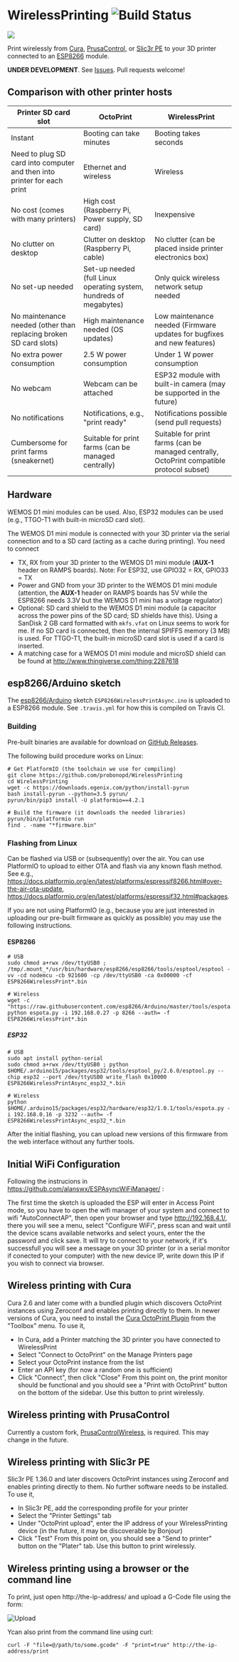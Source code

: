 # WirelessPrinting ![[Build Status](https://github.com/probonopd/WirelessPrinting/actions/workflows/platformio.yml)](https://github.com/probonopd/WirelessPrinting/actions/workflows/platformio.yml/badge.svg)

![](https://user-images.githubusercontent.com/2480569/53683404-5b21ab80-3cf8-11e9-8a6e-647df742612b.jpg)

Print wirelessly from [Cura](https://ultimaker.com/en/products/cura-software), [PrusaControl](http://prusacontrol.org/), or [Slic3r PE](https://github.com/prusa3d/Slic3r/releases) to your 3D printer connected to an [ESP8266](https://espressif.com/en/products/hardware/esp8266ex/overview) module.

__UNDER DEVELOPMENT__. See [Issues](https://github.com/probonopd/WirelessPrinting/issues). Pull requests welcome! 

## Comparison with other printer hosts

| Printer SD card slot | OctoPrint | WirelessPrint |
| --- | --- | --- |
| Instant | Booting can take minutes | Booting takes seconds |
| Need to plug SD card into computer and then into printer for each print | Ethernet and wireless | Wireless |
| No cost (comes with many printers) | High cost (Raspberry Pi, Power supply, SD card) | Inexpensive | 
| No clutter on desktop | Clutter on desktop (Raspberry Pi, cable) | No clutter (can be placed inside printer electronics box) |
| No set-up needed | Set-up needed (full Linux operating system, hundreds of megabytes) | Only quick wireless network setup needed | 
| No maintenance needed (other than replacing broken SD card slots) | High maintenance needed (OS updates) | Low maintenance needed (Firmware updates for bugfixes and new features) |
| No extra power consumption | 2.5 W power consumption | Under 1 W power consumption |
| No webcam | Webcam can be attached | ESP32 module with built-in camera (may be supported in the future) |
| No notifications | Notifications, e.g., "print ready" | Notifications possible (send pull requests) |
| Cumbersome for print farms (sneakernet) | Suitable for print farms (can be managed centrally) | Suitable for print farms (can be managed centrally, OctoPrint compatible protocol subset) |

## Hardware

WEMOS D1 mini modules can be used. Also, ESP32 modules can be used (e.g., TTGO-T1 with built-in microSD card slot).

The WEMOS D1 mini module is connected with your 3D printer via the serial connection and to a SD card (acting as a cache during printing). You need to connect
* TX, RX from your 3D printer to the WEMOS D1 mini module (__AUX-1__ header on RAMPS boards). Note: For ESP32, use GPIO32 = RX, GPIO33 = TX
* Power and GND from your 3D printer to the WEMOS D1 mini module (attention, the __AUX-1__ header on RAMPS boards has 5V while the ESP8266 needs 3.3V but the WEMOS D1 mini has a voltage regulator)
* Optional: SD card shield to the WEMOS D1 mini module (a capacitor across the power pins of the SD card; SD shields have this). Using a SanDisk 2 GB card formatted with `mkfs.vfat` on Linux seems to work for me. If no SD card is connected, then the internal SPIFFS memory (3 MB) is used. For TTGO-T1, the built-in microSD card slot is used if a card is inserted.
* A matching case for a WEMOS D1 mini module and microSD shield can be found at http://www.thingiverse.com/thing:2287618

## esp8266/Arduino sketch

The [esp8266/Arduino](https://github.com/esp8266/Arduino) sketch `ESP8266WirelessPrintAsync.ino` is uploaded to a ESP8266 module. See `.travis.yml` for how this is compiled on Travis CI.

### Building

Pre-built binaries are available for download on [GitHub Releases](https://github.com/probonopd/WirelessPrinting/releases).

The following build procedure works on Linux:

```
# Get PlatformIO (the toolchain we use for compiling)
git clone https://github.com/probonopd/WirelessPrinting
cd WirelessPrinting
wget -c https://downloads.egenix.com/python/install-pyrun
bash install-pyrun --python=3.5 pyrun/
pyrun/bin/pip3 install -U platformio==4.2.1

# Build the firmware (it downloads the needed libraries)
pyrun/bin/platformio run
find . -name "*firmware.bin"
```

### Flashing from Linux

Can be flashed via USB or (subsequently) over the air. You can use PlatformIO to upload to either OTA and flash via any known flash method. See e.g., https://docs.platformio.org/en/latest/platforms/espressif8266.html#over-the-air-ota-update, https://docs.platformio.org/en/latest/platforms/espressif32.html#packages.

If you are not using PlatformIO (e.g., because you are just interested in uploading our pre-built firmware as quickly as possible) you may use the following instructions.

#### ESP8266

```
# USB
sudo chmod a+rwx /dev/ttyUSB0 ; /tmp/.mount_*/usr/bin/hardware/esp8266/esp8266/tools/esptool/esptool -vv -cd nodemcu -cb 921600 -cp /dev/ttyUSB0 -ca 0x00000 -cf ESP8266WirelessPrint*.bin

# Wireless
wget -c "https://raw.githubusercontent.com/esp8266/Arduino/master/tools/espota.py"
python espota.py -i 192.168.0.27 -p 8266 --auth= -f ESP8266WirelessPrint*.bin
```

##### ESP32

```
# USB
sudo apt install python-serial
sudo chmod a+rwx /dev/ttyUSB0 ; python $HOME/.arduino15/packages/esp32/tools/esptool_py/2.6.0/esptool.py --chip esp32 --port /dev/ttyUSB0 write_flash 0x10000 ESP8266WirelessPrintAsync_esp32_*.bin

# Wireless
python $HOME/.arduino15/packages/esp32/hardware/esp32/1.0.1/tools/espota.py -i 192.168.0.16 -p 3232 --auth= -f ESP8266WirelessPrintAsync_esp32_*.bin
```

After the initial flashing, you can upload new versions of this firmware from the web interface without any further tools.

## Initial WiFi Configuration
Following the instrucions in https://github.com/alanswx/ESPAsyncWiFiManager/ : 

The first time the sketch is uploaded the ESP will enter in Access Point mode, so you have to open the wifi manager of your system and connect to wifi "AutoConnectAP", then open your browser and type http://192.168.4.1/, there you will see a menu, select "Configure WiFi", press scan and wait until the device scans available networks and select yours, enter the the password and click save. It will try to connect to your network, if it's successfull you will see a message on your 3D printer (or in a serial monitor if conected to your computer) with the new device IP, write down this IP if you wish to connect via browser. 

## Wireless printing with Cura

Cura 2.6 and later come with a bundled plugin which discovers OctoPrint instances using Zeroconf and enables printing directly to them. In newer versions of Cura, you need to install the [Cura OctoPrint Plugin](https://github.com/fieldOfView/Cura-OctoPrintPlugin) from the "Toolbox" menu. To use it,
- In Cura, add a Printer matching the 3D printer you have connected to WirelessPrint
- Select "Connect to OctoPrint" on the Manage Printers page
- Select your OctoPrint instance from the list
- Enter an API key (for now a random one is sufficient)
- Click "Connect", then click "Close"
From this point on, the print monitor should be functional and you should see a "Print with OctoPrint" button on the bottom of the sidebar. Use this button to print wirelessly.

## Wireless printing with PrusaControl

Currently a custom fork, [PrusaControlWireless](https://github.com/probonopd/PrusaControl/tree/WirelessPrinting), is required. This may change in the future.

## Wireless printing with Slic3r PE

Slic3r PE 1.36.0 and later discovers OctoPrint instances using Zeroconf and enables printing directly to them. No further software needs to be installed. To use it,
- In Slic3r PE, add the corresponding profile for your printer
- Select the "Printer Settings" tab
- Under "OctoPrint upload", enter the IP address of your WirelessPrinting device (in the future, it may be discoverable by Bonjour)
- Click "Test"
From this point on, you should see a "Send to printer" button on the "Plater" tab. Use this button to print wirelessly.

## Wireless printing using a browser or the command line

To print, just open http://the-ip-address/ and upload a G-Code file using the form:

![Upload](https://cloud.githubusercontent.com/assets/2480569/23586936/fd0e3fa2-01a0-11e7-9d83-dc4e7d031f30.png)

Ycan also print from the command line using curl:

```
curl -F "file=@/path/to/some.gcode" -F "print=true" http://the-ip-address/print
```
